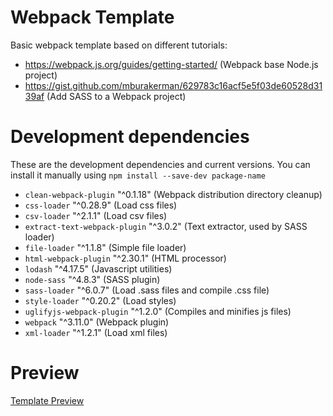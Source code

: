 # Webpack Template

Basic webpack template based on different tutorials: 
* https://webpack.js.org/guides/getting-started/ (Webpack base Node.js project)
* https://gist.github.com/mburakerman/629783c16acf5e5f03de60528d3139af (Add SASS to a Webpack project)




# Development dependencies

These are the development dependencies and current versions. You can install it manually using `npm install --save-dev package-name`

* ``clean-webpack-plugin`` "^0.1.18" (Webpack distribution directory cleanup)
* `css-loader` "^0.28.9" (Load css files)
* `csv-loader` "^2.1.1" (Load csv files)
* `extract-text-webpack-plugin` "^3.0.2" (Text extractor, used by SASS loader)
* `file-loader` "^1.1.8" (Simple file loader)
* `html-webpack-plugin` "^2.30.1" (HTML processor)
* `lodash` "^4.17.5" (Javascript utilities)
* `node-sass` "^4.8.3" (SASS plugin)
* `sass-loader` "^6.0.7" (Load .sass files and compile .css file)
* `style-loader` "^0.20.2" (Load styles)
* `uglifyjs-webpack-plugin` "^1.2.0" (Compiles and minifies js files)
* `webpack` "^3.11.0" (Webpack plugin)
* `xml-loader` "^1.2.1" (Load xml files)



# Preview

[Template Preview](https://fraigo.github.io/webpack_template/www/)

